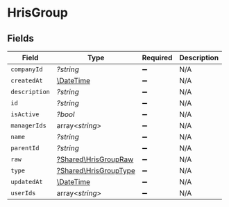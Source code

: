 # HrisGroup


## Fields

| Field                                                         | Type                                                          | Required                                                      | Description                                                   |
| ------------------------------------------------------------- | ------------------------------------------------------------- | ------------------------------------------------------------- | ------------------------------------------------------------- |
| `companyId`                                                   | *?string*                                                     | :heavy_minus_sign:                                            | N/A                                                           |
| `createdAt`                                                   | [\DateTime](https://www.php.net/manual/en/class.datetime.php) | :heavy_minus_sign:                                            | N/A                                                           |
| `description`                                                 | *?string*                                                     | :heavy_minus_sign:                                            | N/A                                                           |
| `id`                                                          | *?string*                                                     | :heavy_minus_sign:                                            | N/A                                                           |
| `isActive`                                                    | *?bool*                                                       | :heavy_minus_sign:                                            | N/A                                                           |
| `managerIds`                                                  | array<*string*>                                               | :heavy_minus_sign:                                            | N/A                                                           |
| `name`                                                        | *?string*                                                     | :heavy_minus_sign:                                            | N/A                                                           |
| `parentId`                                                    | *?string*                                                     | :heavy_minus_sign:                                            | N/A                                                           |
| `raw`                                                         | [?Shared\HrisGroupRaw](../../Models/Shared/HrisGroupRaw.md)   | :heavy_minus_sign:                                            | N/A                                                           |
| `type`                                                        | [?Shared\HrisGroupType](../../Models/Shared/HrisGroupType.md) | :heavy_minus_sign:                                            | N/A                                                           |
| `updatedAt`                                                   | [\DateTime](https://www.php.net/manual/en/class.datetime.php) | :heavy_minus_sign:                                            | N/A                                                           |
| `userIds`                                                     | array<*string*>                                               | :heavy_minus_sign:                                            | N/A                                                           |